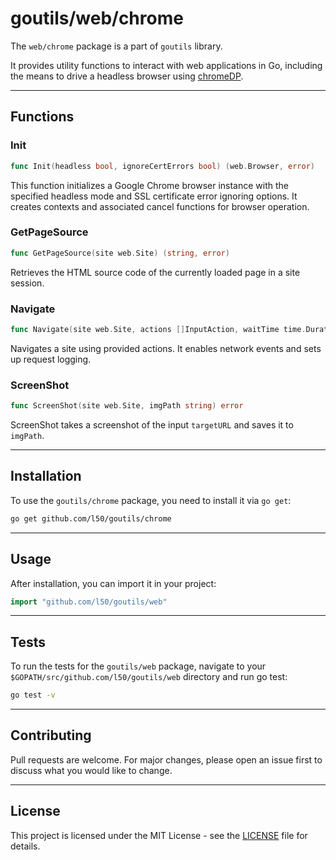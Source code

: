 # goutils/web/chrome

The `web/chrome` package is a part of `goutils` library.

It provides utility functions to interact with web applications 
in Go, including the means to drive a headless browser 
using [chromeDP](https://github.com/chromedp/chromedp).

---

## Functions

### Init

```go
func Init(headless bool, ignoreCertErrors bool) (web.Browser, error)
```

This function initializes a Google Chrome browser instance with the 
specified headless mode and SSL certificate error ignoring options. 
It creates contexts and associated cancel functions for browser operation.

### GetPageSource

```go
func GetPageSource(site web.Site) (string, error)
```

Retrieves the HTML source code of the currently loaded page in a site session.

### Navigate

```go
func Navigate(site web.Site, actions []InputAction, waitTime time.Duration) error
```

Navigates a site using provided actions. It enables network events 
and sets up request logging.

### ScreenShot

```go
func ScreenShot(site web.Site, imgPath string) error
```

ScreenShot takes a screenshot of the input `targetURL` and saves it to `imgPath`.

---

## Installation

To use the `goutils/chrome` package, you need to install it via `go get`:

```bash
go get github.com/l50/goutils/chrome
```

---

## Usage

After installation, you can import it in your project:

```go
import "github.com/l50/goutils/web"
```

---

## Tests

To run the tests for the `goutils/web` package, navigate to
your `$GOPATH/src/github.com/l50/goutils/web` directory
and run go test:

```bash
go test -v
```

---

## Contributing

Pull requests are welcome. For major changes, please
open an issue first to discuss what you would like to change.

---

## License

This project is licensed under the MIT License - see
the [LICENSE](../../LICENSE) file for details.
